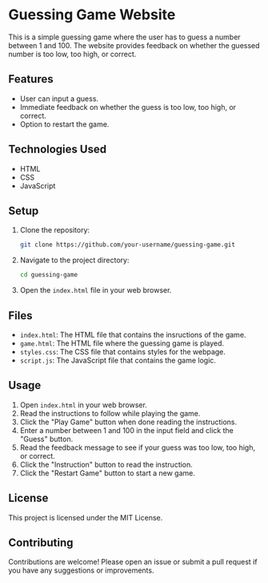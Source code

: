 # Guessing Game Website

This is a simple guessing game where the user has to guess a number between 1 and 100. The website provides feedback on whether the guessed number is too low, too high, or correct.

## Features

- User can input a guess.
- Immediate feedback on whether the guess is too low, too high, or correct.
- Option to restart the game.

## Technologies Used

- HTML
- CSS
- JavaScript

## Setup

1. Clone the repository:
    ```sh
    git clone https://github.com/your-username/guessing-game.git
    ```
2. Navigate to the project directory:
    ```sh
    cd guessing-game
    ```
3. Open the `index.html` file in your web browser.

## Files

- `index.html`: The HTML file that contains the insructions of the game.
- `game.html`: The HTML file where the guessing game is played.
- `styles.css`: The CSS file that contains styles for the webpage.
- `script.js`: The JavaScript file that contains the game logic.

## Usage

1. Open `index.html` in your web browser.
2. Read the instructions to follow while playing the game.
3. Click the "Play Game" button when done reading the instructions.
4. Enter a number between 1 and 100 in the input field and click the "Guess" button.
5. Read the feedback message to see if your guess was too low, too high, or correct.
6. Click the "Instruction" button to read the instruction. 
7. Click the "Restart Game" button to start a new game.

## License

This project is licensed under the MIT License.

## Contributing

Contributions are welcome! Please open an issue or submit a pull request if you have any suggestions or improvements.

